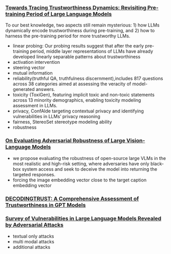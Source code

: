 ### [Towards Tracing Trustworthiness Dynamics: Revisiting Pre-training Period of Large Language Models](https://arxiv.org/pdf/2402.19465)

To our best knowledge, two aspects still remain mysterious: 1) how LLMs dynamically encode trustworthiness during pre-training, and 2) how to harness the pre-training period for more trustworthy LLMs.
- linear probing: Our probing results suggest that after the early pre-training period, middle layer representations of LLMs have already developed linearly separable patterns about trustworthiness
- activation intervention
- steering vector
- mutual information
- reliability(truthful QA, truthfulness discernment),includes 817
questions across 38 categories aimed at assessing
the veracity of model-generated answers.
- toxicity (ToxiGen), featuring implicit toxic and non-toxic
statements across 13 minority demographics, enabling toxicity modeling assessment in LLMs.
- privacy,  ConfAIde targeting contextual privacy and identifying vulnerabilities in
LLMs’ privacy reasoning
- fairness, StereoSet  stereotype modeling ability
-  robustness

### [On Evaluating Adversarial Robustness of Large Vision-Language Models](https://proceedings.neurips.cc/paper_files/paper/2023/file/a97b58c4f7551053b0512f92244b0810-Paper-Conference.pdf)
- we propose evaluating the robustness of open-source large VLMs in the most realistic and high-risk setting, where adversaries have only black-box system access and seek to deceive the model into returning the targeted responses.
- forcing the image embedding vector close to the target caption embedding vector

### [DECODINGTRUST: A Comprehensive Assessment of Trustworthiness in GPT Models](https://blogs.qub.ac.uk/wp-content/uploads/sites/7/2024/01/A-comprehensive-Assessment-of-Trustworthiness-in-GPT-Models.pdf)

### [Survey of Vulnerabilities in Large Language Models Revealed by Adversarial Attacks](https://arxiv.org/pdf/2310.10844)
- textual only attacks
- multi modal attacks
- additional attacks
